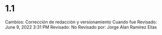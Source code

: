 # 1.1

Cambios: Corrección de redacción y versionamiento
Cuando fue Revisado: June 9, 2022 3:31 PM
Revisado: No
Revisado por: Jorge Alan Ramírez Elías